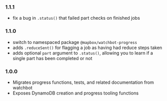 ### 1.1.1

- fix a bug in `.status()` that failed part checks on finished jobs

### 1.1.0

- switch to namespaced package `@mapbox/watchbot-progress`
- adds `.reduceSent()` for flagging a job as having had reduce steps taken
- adds optional `part` argument to `.status()`, allowing you to learn if a single part has been completed or not

### 1.0.0

- Migrates progress functions, tests, and related documentation from watchbot
- Exposes DynamoDB creation and progress tooling functions
